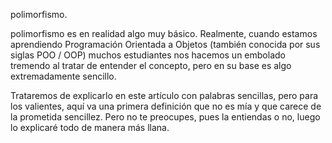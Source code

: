 polimorfismo.

polimorfismo es en realidad algo muy básico. Realmente, cuando estamos aprendiendo Programación Orientada a Objetos (también conocida por sus siglas POO / OOP) muchos estudiantes nos hacemos un embolado tremendo al tratar de entender el concepto, pero en su base es algo extremadamente sencillo.

Trataremos de explicarlo en este artículo con palabras sencillas, pero para los valientes, aquí va una primera definición que no es mía y que carece de la prometida sencillez. Pero no te preocupes, pues la entiendas o no, luego lo explicaré todo de manera más llana.